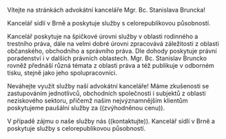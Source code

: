 Vítejte na stránkách advokátní kanceláře Mgr. Bc. Stanislava Bruncka!

Kancelář sídlí v Brně a poskytuje služby s celorepublikovou působností. 

Kancelář poskytuje na špičkové úrovni služby v oblasti rodinného a trestního práva, dále na velmi dobré úrovni zpracovává záležitosti z oblasti občanského, obchodního a správního práva. Dle dohody poskytuje právní poradenství i v dalších právních oblastech. 
Mgr. Bc. Stanislav Bruncko rovněž přednáší různá témata z oblasti práva a též publikuje v odborném tisku, stejně jako jeho spolupracovníci.

Neváhejte využít služby naší advokátní kanceláře! Máme zkušenosti se zastupováním jednotlivců, obchodních společnosti i subjektů z oblasti neziskového sektoru, přičemž našim nejvýznamnějším klientům poskytujeme paušální služby za ((zvýhodněnou cenu)).

V případě zájmu o naše služby nás ((kontaktujte)). Kancelář sídlí v Brně a poskytuje služby s celorepublikovou působností. 
